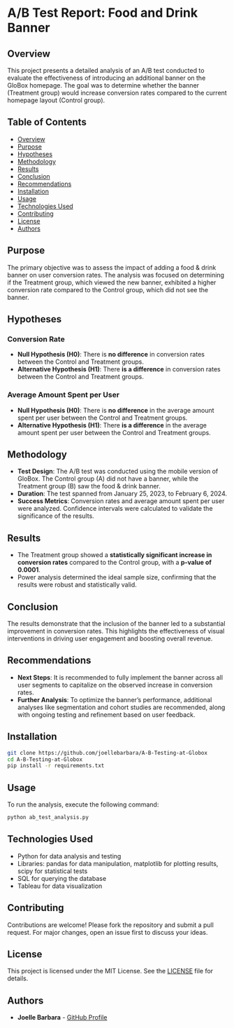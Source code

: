 # A/B Test Report: Food and Drink Banner

## Overview
This project presents a detailed analysis of an A/B test conducted to evaluate the effectiveness of introducing an additional banner on the GloBox homepage. The goal was to determine whether the banner (Treatment group) would increase conversion rates compared to the current homepage layout (Control group).

## Table of Contents
- [Overview](#overview)
- [Purpose](#purpose)
- [Hypotheses](#hypotheses)
- [Methodology](#methodology)
- [Results](#results)
- [Conclusion](#conclusion)
- [Recommendations](#recommendations)
- [Installation](#installation)
- [Usage](#usage)
- [Technologies Used](#technologies-used)
- [Contributing](#contributing)
- [License](#license)
- [Authors](#authors)

## Purpose
The primary objective was to assess the impact of adding a food & drink banner on user conversion rates. The analysis was focused on determining if the Treatment group, which viewed the new banner, exhibited a higher conversion rate compared to the Control group, which did not see the banner.

## Hypotheses

### Conversion Rate
- **Null Hypothesis (H0)**: There is **no difference** in conversion rates between the Control and Treatment groups.
- **Alternative Hypothesis (H1)**: There **is a difference** in conversion rates between the Control and Treatment groups.

### Average Amount Spent per User
- **Null Hypothesis (H0)**: There is **no difference** in the average amount spent per user between the Control and Treatment groups.
- **Alternative Hypothesis (H1)**: There **is a difference** in the average amount spent per user between the Control and Treatment groups.

## Methodology
- **Test Design**: The A/B test was conducted using the mobile version of GloBox. The Control group (A) did not have a banner, while the Treatment group (B) saw the food & drink banner.
- **Duration**: The test spanned from January 25, 2023, to February 6, 2024.
- **Success Metrics**: Conversion rates and average amount spent per user were analyzed. Confidence intervals were calculated to validate the significance of the results.

## Results
- The Treatment group showed a **statistically significant increase in conversion rates** compared to the Control group, with a **p-value of 0.0001**.
- Power analysis determined the ideal sample size, confirming that the results were robust and statistically valid.

## Conclusion
The results demonstrate that the inclusion of the banner led to a substantial improvement in conversion rates. This highlights the effectiveness of visual interventions in driving user engagement and boosting overall revenue.

## Recommendations
- **Next Steps**: It is recommended to fully implement the banner across all user segments to capitalize on the observed increase in conversion rates.
- **Further Analysis**: To optimize the banner’s performance, additional analyses like segmentation and cohort studies are recommended, along with ongoing testing and refinement based on user feedback.

## Installation
```bash
git clone https://github.com/joellebarbara/A-B-Testing-at-Globox
cd A-B-Testing-at-Globox
pip install -r requirements.txt
```

## Usage
To run the analysis, execute the following command:
```bash
python ab_test_analysis.py
```

## Technologies Used
- Python for data analysis and testing
- Libraries: pandas for data manipulation, matplotlib for plotting results, scipy for statistical tests
- SQL for querying the database
- Tableau for data visualization

## Contributing
Contributions are welcome! Please fork the repository and submit a pull request. For major changes, open an issue first to discuss your ideas.

## License
This project is licensed under the MIT License. See the [LICENSE](LICENSE) file for details.

## Authors
- **Joelle Barbara** - [GitHub Profile](https://github.com/joellebarbara)


